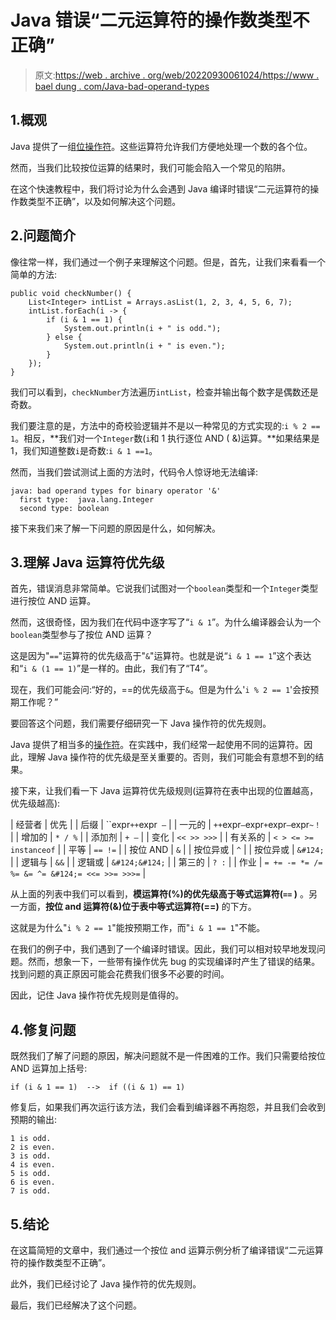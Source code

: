 # Java 错误“二元运算符的操作数类型不正确”

> 原文:[https://web . archive . org/web/20220930061024/https://www . bael dung . com/Java-bad-operand-types](https://web.archive.org/web/20220930061024/https://www.baeldung.com/java-bad-operand-types)

## 1.概观

Java 提供了一组[位操作符](/web/20221208143917/https://www.baeldung.com/java-bitwise-operators)。这些运算符允许我们方便地处理一个数的各个位。

然而，当我们比较按位运算的结果时，我们可能会陷入一个常见的陷阱。

在这个快速教程中，我们将讨论为什么会遇到 Java 编译时错误“二元运算符的操作数类型不正确”，以及如何解决这个问题。

## 2.问题简介

像往常一样，我们通过一个例子来理解这个问题。但是，首先，让我们来看看一个简单的方法:

```
public void checkNumber() {
    List<Integer> intList = Arrays.asList(1, 2, 3, 4, 5, 6, 7);
    intList.forEach(i -> {
        if (i & 1 == 1) {
            System.out.println(i + " is odd.");
        } else {
            System.out.println(i + " is even.");
        }
    });
} 
```

我们可以看到，`checkNumber`方法遍历`intList`，检查并输出每个数字是偶数还是奇数。

我们要注意的是，方法中的奇校验逻辑并不是以一种常见的方式实现的:`i % 2 == 1`。相反，**我们对一个`Integer`数(`i`和 1 执行逐位 AND ( &)运算。**如果结果是 1，我们知道整数`i`是奇数:`i & 1 ==1`。

然而，当我们尝试测试上面的方法时，代码令人惊讶地无法编译:

```
java: bad operand types for binary operator '&'
  first type:  java.lang.Integer
  second type: boolean
```

接下来我们来了解一下问题的原因是什么，如何解决。

## 3.理解 Java 运算符优先级

首先，错误消息非常简单。它说我们试图对一个`boolean`类型和一个`Integer`类型进行按位 AND 运算。

然而，这很奇怪，因为我们在代码中逐字写了“`i & 1`”。为什么编译器会认为一个`boolean`类型参与了按位 AND 运算？

这是因为"`==`"运算符的优先级高于"`&`"运算符。也就是说“`i & 1 == 1`”这个表达和“`i & (1 == 1)`”是一样的。由此，我们有了“T4”。

现在，我们可能会问:“好的，==的优先级高于`&`。但是为什么'`i % 2 == 1`'会按预期工作呢？”

要回答这个问题，我们需要仔细研究一下 Java 操作符的优先规则。

Java 提供了相当多的[操作符](/web/20221208143917/https://www.baeldung.com/java-operators)。在实践中，我们经常一起使用不同的运算符。因此，理解 Java 操作符的优先级是至关重要的。否则，我们可能会有意想不到的结果。

接下来，让我们看一下 Java 运算符优先级规则(运算符在表中出现的位置越高，优先级越高):

| 经营者 | 优先 |
| 后缀 | ``expr` ++ `expr` —` |
| 一元的 | `++`expr`—`expr`+`expr`—`expr`~！` |
| 增加的 | `* / %` |
| 添加剂 | `+ –` |
| 变化 | `<< >> >>>` |
| 有关系的 | `< > <= >= instanceof` |
| 平等 | `== !=` |
| 按位 AND | `&` |
| 按位异或 | `^` |
| 按位异或 | `&#124;` |
| 逻辑与 | `&&` |
| 逻辑或 | `&#124;&#124;` |
| 第三的 | `? :` |
| 作业 | `= += -= *= /= %= &= ^= &#124;= <<= >>= >>>=` |

从上面的列表中我们可以看到，**模运算符(%)的优先级高于等式运算符(`==` )** 。另一方面，**按位 and 运算符(&)位于表中等式运算符(==)** 的下方。

这就是为什么"`i % 2 == 1`"能按预期工作，而"`i & 1 == 1`"不能。

在我们的例子中，我们遇到了一个编译时错误。因此，我们可以相对较早地发现问题。然而，想象一下，一些带有操作优先 bug 的实现编译时产生了错误的结果。找到问题的真正原因可能会花费我们很多不必要的时间。

因此，记住 Java 操作符优先规则是值得的。

## 4.修复问题

既然我们了解了问题的原因，解决问题就不是一件困难的工作。我们只需要给按位 AND 运算加上括号:

```
if (i & 1 == 1)  -->  if ((i & 1) == 1)
```

修复后，如果我们再次运行该方法，我们会看到编译器不再抱怨，并且我们会收到预期的输出:

```
1 is odd.
2 is even.
3 is odd.
4 is even.
5 is odd.
6 is even.
7 is odd.
```

## 5.结论

在这篇简短的文章中，我们通过一个按位 and 运算示例分析了编译错误“二元运算符的操作数类型不正确”。

此外，我们已经讨论了 Java 操作符的优先规则。

最后，我们已经解决了这个问题。